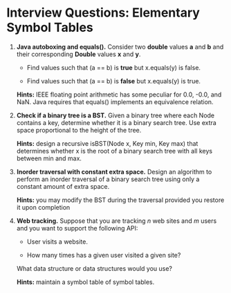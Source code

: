 # Interview Questions: Elementary Symbol Tables

1. **Java autoboxing and equals().** Consider two **double** values **a** and **b** and their corresponding **Double** values **x** and **y**.

   - Find values such that (a == b) is **true** but x.equals(y) is false.

   - Find values such that (a == b) is **false** but x.equals(y) is true.

   **Hints:** IEEE floating point arithmetic has some peculiar for 0.0, -0.0, and NaN. Java requires that equals() implements an equivalence relation.

2. **Check if a binary tree is a BST.** Given a binary tree where each Node contains a key, determine whether it is a binary search tree. Use extra space proportional to the height of the tree.

   **Hints:** design a recursive isBST(Node x, Key min, Key max) that determines whether x is the root of a binary search tree with all keys between min and max.

3. **Inorder traversal with constant extra space.** Design an algorithm to perform an inorder traversal of a binary search tree using only a constant amount of extra space.

   **Hints:** you may modify the BST during the traversal provided you restore it upon completion

4. **Web tracking.** Suppose that you are tracking _n_ web sites and _m_ users and you want to support the following API:

   - User visits a website.

   - How many times has a given user visited a given site?

   What data structure or data structures would you use?

   **Hints:** maintain a symbol table of symbol tables.
